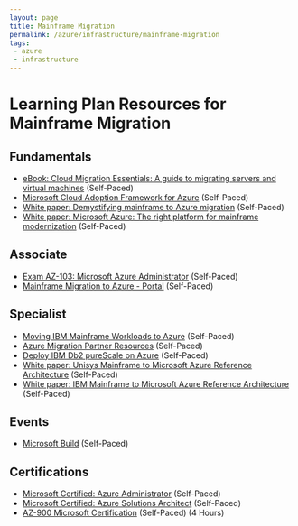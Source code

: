 ```yaml
---
layout: page
title: Mainframe Migration
permalink: /azure/infrastructure/mainframe-migration
tags: 
 - azure
 - infrastructure
---
```


# Learning Plan Resources for Mainframe Migration

## Fundamentals

* [eBook: Cloud Migration Essentials: A guide to migrating servers and virtual machines](https://azure.microsoft.com/en-us/resources/cloud-migration-essentials-e-book/) (Self-Paced)
* [Microsoft Cloud Adoption Framework for Azure](https://docs.microsoft.com/en-us/learn/modules/microsoft-cloud-adoption-framework-for-azure/) (Self-Paced)
* [White paper: Demystifying mainframe to Azure migration](https://azure.microsoft.com/en-us/resources/demystifying-mainframe-to-azure-migration/) (Self-Paced)
* [White paper: Microsoft Azure: The right platform for mainframe modernization](https://www.infosys.com/services/modernization/breathe-new-life-mainframes.html) (Self-Paced)

## Associate

* [Exam AZ-103: Microsoft Azure Administrator](https://docs.microsoft.com/en-us/learn/certifications/exams/az-103) (Self-Paced)
* [Mainframe Migration to Azure - Portal](https://docs.microsoft.com/en-us/archive/blogs/azurecat/mainframe-migration-to-azure-portal) (Self-Paced)

## Specialist

* [Moving IBM Mainframe Workloads to Azure](https://www.microfocus.com/en-us/assets/application-modernization-and-connectivity/moving-ibm-mainframe-workloads-to-azure) (Self-Paced)
* [Azure Migration Partner Resources](https://partner.microsoft.com/en-us/asset/collection/azure-migration-campaign#/) (Self-Paced)
* [Deploy IBM Db2 pureScale on Azure](https://azure.microsoft.com/en-us/resources/deploy-ibm-db2-purescale-on-azure/) (Self-Paced)
* [White paper: Unisys Mainframe to Microsoft Azure Reference Architecture](https://www.astadia.com/whitepaper/unisys-mainframe-to-microsoft-azure) (Self-Paced)
* [White paper: IBM Mainframe to Microsoft Azure Reference Architecture](https://www.astadia.com/whitepaper/ibm-mainframe-to-microsoft-azure) (Self-Paced)

## Events

* [Microsoft Build](https://www.microsoft.com/en-us/build) (Self-Paced)

## Certifications

* [Microsoft Certified: Azure Administrator](https://docs.microsoft.com/en-us/learn/certifications/azure-administrator) (Self-Paced)
* [Microsoft Certified: Azure Solutions Architect](https://docs.microsoft.com/en-us/learn/certifications/azure-solutions-architect) (Self-Paced)
* [AZ-900 Microsoft Certification](https://docs.microsoft.com/en-us/learn/certifications/exams/az-900) (Self-Paced) (4 Hours)
